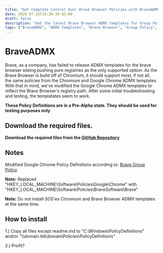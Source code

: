 ```yaml
---
title: "Get Complete Control Over Brave Browser Policies with BraveADMX - Modifed Google Chrome ADMX Templates"
date: 2020-07-25T19:30:39-05:00
draft: false
description: "Get the latest Brave Browser ADMX templates for Group Policy management with BraveADMX. As Brave fails to provide official ADMX templates, our modified Google Chrome ADMX templates reflect the Brave Browser's registry path. These pre-alpha state templates are only for testing purposes. Download the required files from our GitHub Repository and follow the installation instructions to get started. Remember to replace the registry path in the policy definitions and do not install both Chromium and Brave Browser ADMX templates simultaneously. Get complete control over your Brave Browser policies with BraveADMX!"
tags: ["BraveADMX", "ADMX Templates", "Brave Browser", "Group Policy", "GPO", "Modified Google Chrome ADMX", "Policy Definitions", "Pre-Alpha", "Testing Purposes", "GitHub Repository"]
---
```


# BraveADMX

Brave, as a company, has failed to release ADMX templates for the brave browser siteing pushing pure registries as the only supported option.
As the Brave Browser is build off of Chromium, it should support most, if not all, the same policies from the Chromium and Google Chrome ADMX templates.
With that in mind, we've modified the Google Chrome ADMX templates to reflect the Brave Browser's registry path. After some initial troubleshooting and testing, the templatates seem to work.

**These Policy Definitions are in a Pre-Alpha state. They should be used for testing purposes only**

## Download the required files.

**Download the required files from the [GitHub Repository](https://github.com/simeononsecurity/BraveADMX)**

## Notes

Modified Google Chrome Policy Definitions according to:
[Brave Group Policy](https://support.brave.com/hc/en-us/articles/360039248271-Group-Policy)

**Note:** Replaced "HKEY_LOCAL_MACHINE\Software\Policies\Google\Chrome" with "HKEY_LOCAL_MACHINE\Software\Policies\BraveSoftware\Brave"

**Note:** Do not install SOS'es Chromium and Brave Browser ADMX templates at the same time.

## How to install

1.) Copy all files except readme.md to "C:\Windows\PolicyDefinitions" and/or "\\\domain.tld\domain\Policies\PolicyDefinitions"

2.) Profit?